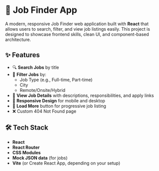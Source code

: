 # 🧭 Job Finder App

A modern, responsive Job Finder web application built with **React** that allows users to search, filter, and view job listings easily. This project is designed to showcase frontend skills, clean UI, and component-based architecture.

## ✨ Features

- 🔍 **Search Jobs** by title
- 🎯 **Filter Jobs** by:
  - Job Type (e.g., Full-time, Part-time)
  - City
  - Remote/Onsite/Hybrid
- 📄 **View Job Details** with descriptions, responsibilities, and apply links
- 📲 **Responsive Design** for mobile and desktop
- 🔁 **Load More** button for progressive job listing
- ❌ Custom 404 Not Found page

## 🛠️ Tech Stack

- **React**
- **React Router**
- **CSS Modules**
- **Mock JSON data** (for jobs)
- **Vite** (or Create React App, depending on your setup)


